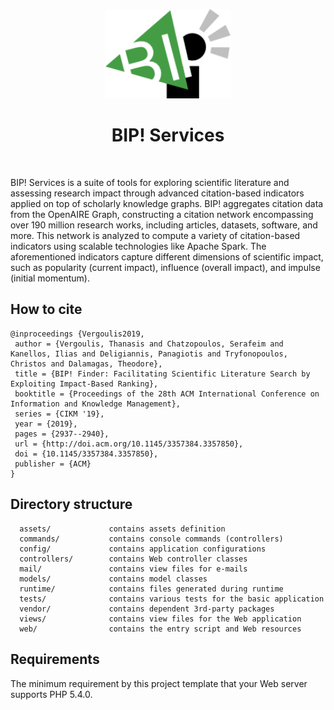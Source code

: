 <p align="center">
  <img src="https://github.com/athenarc/bip-services/blob/main/web/img/bip-minimal.png?raw=true" width="200px"/>
  <h1 align="center">BIP! Services</h1>
  <br />
</p>

BIP! Services is a suite of tools for exploring scientific literature and assessing research impact through advanced citation-based indicators applied on top of scholarly knowledge graphs. 
BIP! aggregates citation data from the OpenAIRE Graph, constructing a citation network encompassing over 190 million research works, including articles, datasets, software, and more. 
This network is analyzed to compute a variety of citation-based indicators using scalable technologies like Apache Spark. 
The aforementioned indicators capture different dimensions of scientific impact, such as popularity (current impact), influence (overall impact), and impulse (initial momentum).

## How to cite
```
@inproceedings {Vergoulis2019,
 author = {Vergoulis, Thanasis and Chatzopoulos, Serafeim and Kanellos, Ilias and Deligiannis, Panagiotis and Tryfonopoulos, Christos and Dalamagas, Theodore},
 title = {BIP! Finder: Facilitating Scientific Literature Search by Exploiting Impact-Based Ranking},
 booktitle = {Proceedings of the 28th ACM International Conference on Information and Knowledge Management},
 series = {CIKM '19},
 year = {2019},
 pages = {2937--2940},
 url = {http://doi.acm.org/10.1145/3357384.3357850},
 doi = {10.1145/3357384.3357850},
 publisher = {ACM}
} 
```

Directory structure
-------------------

      assets/             contains assets definition
      commands/           contains console commands (controllers)
      config/             contains application configurations
      controllers/        contains Web controller classes
      mail/               contains view files for e-mails
      models/             contains model classes
      runtime/            contains files generated during runtime
      tests/              contains various tests for the basic application
      vendor/             contains dependent 3rd-party packages
      views/              contains view files for the Web application
      web/                contains the entry script and Web resources



Requirements
------------

The minimum requirement by this project template that your Web server supports PHP 5.4.0.

<!---
INSTALLATION
------------

### Install from an Archive File

Extract the archive file downloaded from [yiiframework.com](http://www.yiiframework.com/download/) to
a directory named `basic` that is directly under the Web root.

Set cookie validation key in `config/web.php` file to some random secret string:

```php
'request' => [
    // !!! insert a secret key in the following (if it is empty) - this is required by cookie validation
    'cookieValidationKey' => '<secret random string goes here>',
],
```

You can then access the application through the following URL:

~~~
http://localhost/basic/web/
~~~


### Install via Composer

If you do not have [Composer](http://getcomposer.org/), you may install it by following the instructions
at [getcomposer.org](http://getcomposer.org/doc/00-intro.md#installation-nix).

You can then install this project template using the following command:

~~~
php composer.phar global require "fxp/composer-asset-plugin:~1.1.1"
php composer.phar create-project --prefer-dist --stability=dev yiisoft/yii2-app-basic basic
~~~

Now you should be able to access the application through the following URL, assuming `basic` is the directory
directly under the Web root.

~~~
http://localhost/basic/web/
~~~


CONFIGURATION
-------------

### Database

Edit the file `config/db.php` with real data, for example:

```php
return [
    'class' => 'yii\db\Connection',
    'dsn' => 'mysql:host=localhost;dbname=yii2basic',
    'username' => 'root',
    'password' => '1234',
    'charset' => 'utf8',
];
```

**NOTES:**
- Yii won't create the database for you, this has to be done manually before you can access it.
- Check and edit the other files in the `config/` directory to customize your application as required.
- Refer to the README in the `tests` directory for information specific to basic application tests.

-->
